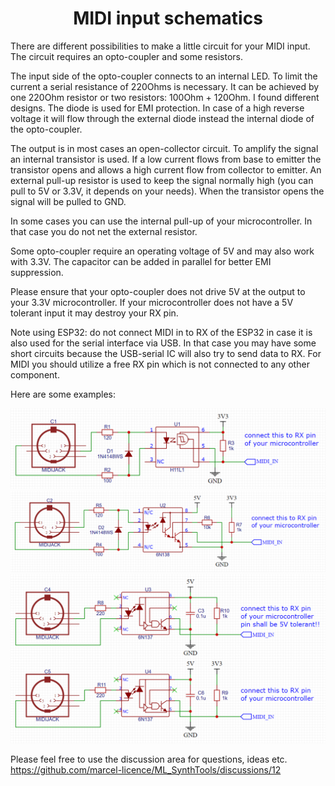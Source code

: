 <h1 align="center">MIDI input schematics</h1>

There are different possibilities to make a little circuit for your MIDI input.
The circuit requires an opto-coupler and some resistors.

The input side of the opto-coupler connects to an internal LED. To limit the current a serial resistance of 220Ohms is necessary.
It can be achieved by one 220Ohm resistor or two resistors: 100Ohm + 120Ohm. I found different designs.
The diode is used for EMI protection. In case of a high reverse voltage it will flow through the external diode instead the internal diode of the opto-coupler.

The output is in most cases an open-collector circuit. To amplify the signal an internal transistor is used.
If a low current flows from base to emitter the transistor opens and allows a high current flow from collector to emitter.
An external pull-up resistor is used to keep the signal normally high (you can pull to 5V or 3.3V, it depends on your needs).
When the transistor opens the signal will be pulled to GND.

In some cases you can use the internal pull-up of your microcontroller. In that case you do not net the external resistor.

Some opto-coupler require an operating voltage of 5V and may also work with 3.3V.
The capacitor can be added in parallel for better EMI suppression.

Please ensure that your opto-coupler does not drive 5V at the output to your 3.3V microcontroller. If your microcontroller does not have a 5V tolerant input it may destroy your RX pin.

Note using ESP32: do not connect MIDI in to RX of the ESP32 in case it is also used for the serial interface via USB. In that case you may have some short circuits because the USB-serial IC will also try to send data to RX. For MIDI you should utilize a free RX pin which is not connected to any other component.

Here are some examples:

<img src="MIDI_IN_H11L1.png" /><br>
<img src="MIDI_IN_6N138.png" /><br>
<img src="MIDI_IN_6N137.png" /><br>

Please feel free to use the discussion area for questions, ideas etc.
https://github.com/marcel-licence/ML_SynthTools/discussions/12
